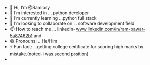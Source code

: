 - 👋 Hi, I’m @Ramiosy
- 👀 I’m interested in ... python developer
- 🌱 I’m currently learning ...python full stack
- 💞️ I’m looking to collaborate on ... software development field
- 📫 How to reach me ... linkedln- www.linkedin.com/in/ram-pawar-5a87462b1 and 
- 😄 Pronouns: ...He/Him
- ⚡ Fun fact: ...getting college certificate for scoring high marks by mistake.(noted-i was second position)
- 

<!---
Ramiosy/Ramiosy is a ✨ special ✨ repository because its `README.md` (this file) appears on your GitHub profile.
You can click the Preview link to take a look at your changes.
--->
